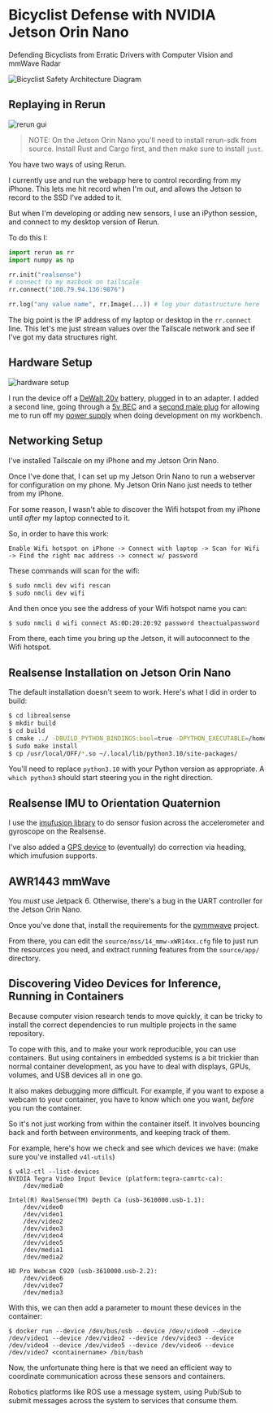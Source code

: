 # Bicyclist Defense with NVIDIA Jetson Orin Nano 

Defending Bicyclists from Erratic Drivers with Computer Vision and mmWave Radar

![Bicyclist Safety Architecture Diagram](./assets/bicyclist-safety.png)

## Replaying in Rerun

![rerun gui](./assets/rerun.png)

> NOTE: On the Jetson Orin Nano you'll need to install rerun-sdk from source. Install Rust and Cargo first, and then make sure to install `just`.

You have two ways of using Rerun.

I currently use and run the webapp here to control recording from my iPhone. This lets me hit record when I'm out, and allows the Jetson to record to the SSD I've added to it.

But when I'm developing or adding new sensors, I use an iPython session, and connect to my desktop version of Rerun.

To do this I:

```python
import rerun as rr
import numpy as np

rr.init("realsense")
# connect to my macbook on tailscale
rr.connect("100.79.94.136:9876")

rr.log("any value name", rr.Image(...)) # log your datastructure here
```

The big point is the IP address of my laptop or desktop in the `rr.connect` line. This let's me just stream values over the Tailscale network and see if I've got my data structures right.

## Hardware Setup

![hardware setup](./assets/hardware.png)

I run the device off a [DeWalt 20v](https://amzn.to/3SxmQk0) battery, plugged in to an adapter. I added a second line, going through a [5v BEC](https://amzn.to/4b7muI5) and a [second male plug](https://amzn.to/4b8xjtA) for allowing me to run off my [power supply](https://amzn.to/3S5dIl6) when doing development on my workbench.

## Networking Setup

I've installed Tailscale on my iPhone and my Jetson Orin Nano. 

Once I've done that, I can set up my Jetson Orin Nano to run a webserver for configuration on my phone. My Jetson Orin Nano just needs to tether from my iPhone.

For some reason, I wasn't able to discover the Wifi hotspot from my iPhone until _after_ my laptop connected to it. 

So, in order to have this work:
```
Enable Wifi hotspot on iPhone -> Connect with laptop -> Scan for Wifi -> Find the right mac address -> connect w/ password
```

These commands will scan for the wifi:

```bash
$ sudo nmcli dev wifi rescan
$ sudo nmcli dev wifi
```

And then once you see the address of your Wifi hotspot name you can:

```
$ sudo nmcli d wifi connect AS:0D:20:20:92 password theactualpassword
```

From there, each time you bring up the Jetson, it will autoconnect to the Wifi hotspot.

## Realsense Installation on Jetson Orin Nano

The default installation doesn't seem to work. Here's what I did in order to build:

```bash
$ cd librealsense
$ mkdir build
$ cd build
$ cmake ../ -DBUILD_PYTHON_BINDINGS:bool=true -DPYTHON_EXECUTABLE=/home/stankley/.pyenv/shims/python3 -DBUILD_WITH_CUDA=true -DCMAKE_BUILD_TYPE=release -DBUILD_EXAMPLES=true -DCMAKE_CUDA_ARCHITECTURES=75 -DFORCE_RSUSB_BACKEND=TRUE
$ sudo make install
$ cp /usr/local/OFF/*.so ~/.local/lib/python3.10/site-packages/
```

You'll need to replace `python3.10` with your Python version as appropriate. A `which python3` should start steering you in the right direction.

## Realsense IMU to Orientation Quaternion

I use the [imufusion library](https://github.com/xioTechnologies/Fusion) to do sensor fusion across the accelerometer and gyroscope on the Realsense.

I've also added a [GPS device](https://www.sparkfun.com/products/17285) to (eventually) do correction via heading, which imufusion supports.

## AWR1443 mmWave 

You _must_ use Jetpack 6. Otherwise, there's a bug in the UART controller for the Jetson Orin Nano. 

Once you've done that, install the requirements for the [pymmwave](https://github.com/m6c7l/pymmw) project.

From there, you can edit the `source/mss/14_mmw-xWR14xx.cfg` file to just run the resources you need, and extract running features from the `source/app/` directory.

## Discovering Video Devices for Inference, Running in Containers

Because computer vision research tends to move quickly, it can be tricky to install the correct dependencies to run multiple projects in the same repository. 

To cope with this, and to make your work reproducible, you can use containers. But using containers in embedded systems is a bit trickier than normal container development, as you have to deal with displays, GPUs, volumes, and USB devices all in one go.

It also makes debugging more difficult. For example, if you want to expose a webcam to your container, you have to know which one you want, _before_ you run the container.

So it's not just working from within the container itself. It involves bouncing back and forth between environments, and keeping track of them.

For example, here's how we check and see which devices we have: (make sure you've installed `v4l-utils`)

```
$ v4l2-ctl --list-devices
NVIDIA Tegra Video Input Device (platform:tegra-camrtc-ca):
	/dev/media0

Intel(R) RealSense(TM) Depth Ca (usb-3610000.usb-1.1):
	/dev/video0
	/dev/video1
	/dev/video2
	/dev/video3
	/dev/video4
	/dev/video5
	/dev/media1
	/dev/media2

HD Pro Webcam C920 (usb-3610000.usb-2.2):
	/dev/video6
	/dev/video7
	/dev/media3
```

With this, we can then add a parameter to mount these devices in the container:

```
$ docker run --device /dev/bus/usb --device /dev/video0 --device /dev/video1 --device /dev/video2 --device /dev/video3 --device /dev/video4 --device /dev/video5 --device /dev/video6 --device /dev/video7 <containername> /bin/bash
```

Now, the unfortunate thing here is that we need an efficient way to coordinate communication across these sensors and containers.

Robotics platforms like ROS use a message system, using Pub/Sub to submit messages across the system to services that consume them.

